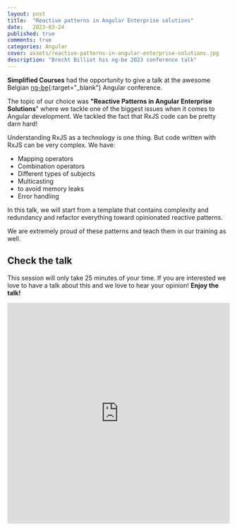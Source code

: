 ```yaml
---
layout: post
title:  "Reactive patterns in Angular Enterprise solutions"
date:   2023-03-24
published: true
comments: true
categories: Angular
cover: assets/reactive-patterns-in-angular-enterprise-solutions.jpg
description: "Brecht Billiet his ng-be 2023 conference talk"
---
```


**Simplified Courses** had the opportunity to give a talk at the awesome Belgian [ng-be](https://ng-be.org/){:target="_blank"} Angular conference.

The topic of our choice was **"Reactive Patterns in Angular Enterprise Solutions**" where we tackle one of the biggest issues when it comes to Angular development.
We tackled the fact that RxJS code can be pretty darn hard!

Understanding RxJS as a technology is one thing.
But code written with RxJS can be very complex.
We have:
- Mapping operators
- Combination operators
- Different types of subjects
- Multicasting
- to avoid memory leaks
- Error handling

In this talk, we will start from a template that contains complexity and redundancy and refactor everything toward opinionated reactive patterns.

We are extremely proud of these patterns and teach them in our training as well.

## Check the talk

This session will only take 25 minutes of your time. If you are interested we love to have a talk about this and we love to hear your opinion! **Enjoy the talk!**

<iframe width="100%" height="500" src="https://www.youtube.com/embed/58h_w7PzNtM" title="YouTube video player" frameborder="0" allow="accelerometer; autoplay; clipboard-write; encrypted-media; gyroscope; picture-in-picture; web-share" allowfullscreen></iframe>